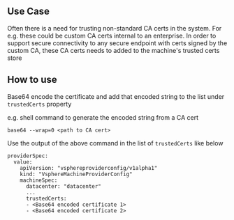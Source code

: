 ## Use Case
Often there is a need for trusting non-standard CA certs in the system. For e.g. these could be custom CA certs internal to an enterprise. In order to support secure connectivity to any secure endpoint with certs signed by the custom CA, these CA certs needs to added to the machine's trusted certs store

## How to use
Base64 encode the certificate and add that encoded string to the list under `trustedCerts` property

e.g. shell command to generate the encoded string from a CA cert
```
base64 --wrap=0 <path to CA cert>
```
Use the output of the above command in the list of `trustedCerts` like below
```
providerSpec:
  value:
    apiVersion: "vsphereproviderconfig/v1alpha1"
    kind: "VsphereMachineProviderConfig"
    machineSpec:
      datacenter: "datacenter"
      ...
      trustedCerts:
      - <Base64 encoded certificate 1>
      - <Base64 encoded certificate 2>
```
